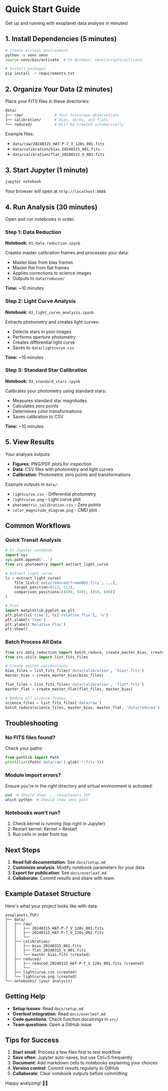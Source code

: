 # Quick Start Guide

Get up and running with exoplanet data analysis in minutes!

## 1. Install Dependencies (5 minutes)

```bash
# Create virtual environment
python -m venv venv
source venv/bin/activate  # On Windows: venv\Scripts\activate

# Install packages
pip install -r requirements.txt
```

## 2. Organize Your Data (2 minutes)

Place your FITS files in these directories:

```bash
data/
├── raw/              # Your telescope observations
├── calibration/      # Bias, darks, and flats
└── reduced/          # Will be created automatically
```

Example files:
- `data/raw/20240315_HAT-P-7_V_120s_001.fits`
- `data/calibration/bias_20240315_001.fits`
- `data/calibration/flat_20240315_V_001.fits`

## 3. Start Jupyter (1 minute)

```bash
jupyter notebook
```

Your browser will open at `http://localhost:8888`

## 4. Run Analysis (30 minutes)

Open and run notebooks in order:

### Step 1: Data Reduction
**Notebook:** `01_data_reduction.ipynb`

Creates master calibration frames and processes your data:
- Master bias from bias frames
- Master flat from flat frames  
- Applies corrections to science images
- Outputs to `data/reduced/`

**Time:** ~10 minutes

### Step 2: Light Curve Analysis
**Notebook:** `02_light_curve_analysis.ipynb`

Extracts photometry and creates light curves:
- Detects stars in your images
- Performs aperture photometry
- Creates differential light curve
- Saves to `data/lightcurve.csv`

**Time:** ~15 minutes

### Step 3: Standard Star Calibration
**Notebook:** `03_standard_stars.ipynb`

Calibrates your photometry using standard stars:
- Measures standard star magnitudes
- Calculates zero points
- Determines color transformations
- Saves calibration to CSV

**Time:** ~10 minutes

## 5. View Results

Your analysis outputs:

- **Figures**: PNG/PDF plots for inspection
- **Data**: CSV files with photometry and light curves
- **Calibration**: Photometric zero points and transformations

Example outputs in `data/`:
- `lightcurve.csv` - Differential photometry
- `lightcurve.png` - Light curve plot
- `photometric_calibration.csv` - Zero points
- `color_magnitude_diagram.png` - CMD plot

## Common Workflows

### Quick Transit Analysis

```python
# In Jupyter notebook
import sys
sys.path.append('..')
from src.photometry import extract_light_curve

# Extract light curve
lc = extract_light_curve(
    file_list=['data/reduced/frame001.fits', ...],
    target_position=(512, 512),
    comparison_positions=[(600, 500), (450, 600)]
)

# Plot
import matplotlib.pyplot as plt
plt.plot(lc['time'], lc['relative_flux'], 'o')
plt.xlabel('Time')
plt.ylabel('Relative Flux')
plt.show()
```

### Batch Process All Data

```python
from src.data_reduction import batch_reduce, create_master_bias, create_master_flat
from src.utils import list_fits_files

# Create master calibrations
bias_files = list_fits_files('data/calibration', 'bias*.fits')
master_bias = create_master_bias(bias_files)

flat_files = list_fits_files('data/calibration', 'flat*.fits')
master_flat = create_master_flat(flat_files, master_bias)

# Reduce all science frames
science_files = list_fits_files('data/raw')
batch_reduce(science_files, master_bias, master_flat, 'data/reduced')
```

## Troubleshooting

### No FITS files found?

Check your paths:
```python
from pathlib import Path
print(list(Path('data/raw').glob('*.fits')))
```

### Module import errors?

Ensure you're in the right directory and virtual environment is activated:
```bash
pwd  # Should show: .../exoplanets_TGP
which python  # Should show venv path
```

### Notebooks won't run?

1. Check kernel is running (top right in Jupyter)
2. Restart kernel: Kernel > Restart
3. Run cells in order from top

## Next Steps

1. **Read full documentation**: See `docs/setup.md`
2. **Customize analysis**: Modify notebook parameters for your data
3. **Export for publication**: See `docs/overleaf.md`
4. **Collaborate**: Commit results and share with team

## Example Dataset Structure

Here's what your project looks like with data:

```
exoplanets_TGP/
├── data/
│   ├── raw/
│   │   ├── 20240315_HAT-P-7_V_120s_001.fits
│   │   ├── 20240315_HAT-P-7_V_120s_002.fits
│   │   └── ...
│   ├── calibration/
│   │   ├── bias_20240315_001.fits
│   │   ├── flat_20240315_V_001.fits
│   │   └── master_bias.fits (created)
│   ├── reduced/
│   │   ├── reduced_20240315_HAT-P-7_V_120s_001.fits (created)
│   │   └── ...
│   ├── lightcurve.csv (created)
│   └── lightcurve.png (created)
└── notebooks/ (your analysis)
```

## Getting Help

- **Setup issues**: Read `docs/setup.md`
- **Overleaf integration**: Read `docs/overleaf.md`  
- **Code questions**: Check function docstrings in `src/`
- **Team questions**: Open a GitHub issue

## Tips for Success

1. **Start small**: Process a few files first to test workflow
2. **Save often**: Jupyter auto-saves, but use Ctrl+S frequently
3. **Document**: Add markdown cells to notebooks explaining your choices
4. **Version control**: Commit results regularly to GitHub
5. **Collaborate**: Clear notebook outputs before committing

Happy analyzing! 🔭✨
